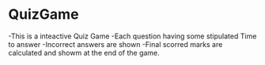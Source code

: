 # QuizGame
-This is a inteactive Quiz Game
-Each question having some stipulated Time to answer
-Incorrect answers are shown
-Final scorred marks are calculated and showm at the end of the game.
